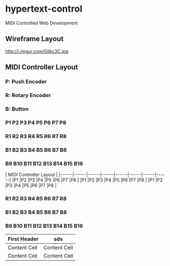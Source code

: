 # hypertext-control
MIDI Controlled Web Development
## Wireframe Layout
http://i.imgur.com/GiIkc3C.jpg
## MIDI Controller Layout
### P: Push Encoder
### R: Rotary Encoder
### B: Button

### P1    P2    P3    P4    P5    P6    P7    P8
### R1    R2    R3    R4    R5    R6    R7    R8
### B1    B2    B3    B4    B5    B6    B7    B8
### B9    B10   B11   B12   B13   B14   B15   B16

| MIDI Controller Layout                                |
|------|------|------|------|------|------|------|------|
|P1    |P2    |P3    |P4    |P5    |P6    |P7    |P8    |
|P1    |P2    |P3    |P4    |P5    |P6    |P7    |P8    |
|P1    |P2    |P3    |P4    |P5    |P6    |P7    |P8    |

### R1    R2    R3    R4    R5    R6    R7    R8
### B1    B2    B3    B4    B5    B6    B7    B8
### B9    B10   B11   B12   B13   B14   B15   B16

| First Header  | sds           |
| ------------- | ------------- |
| Content Cell  | Content Cell  |
| Content Cell  | Content Cell  |
